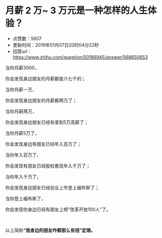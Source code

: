 # 月薪 2 万~ 3 万元是一种怎样的人生体验？
- 点赞数：5607
- 更新时间：2019年01月07日20时04分22秒
- 回答url：https://www.zhihu.com/question/50186945/answer/568650653
<body>
 <p data-pid="rM9c-Dgf">当你月薪3000，</p>
 <p data-pid="CSh_tmWL">你会发现身边朋友的月薪都是六七千的；</p>
 <p data-pid="YAeuUwik">当你月薪一万，</p>
 <p data-pid="X2kIGJdQ">你会发现身边朋友的月薪都两万了；</p>
 <p data-pid="cRfUfoVA">当你月薪两万，</p>
 <p data-pid="ieINbr6S">你会发现身边朋友已经有拿到5万高薪了；</p>
 <p data-pid="R3U987J4">当你月薪5万了，</p>
 <p data-pid="1afE0_jO">你会发现身边有朋友已经年入百万了；</p>
 <p data-pid="DahkaO8q">当你年入百万了，</p>
 <p data-pid="TJevfZmt">你会发现有朋友已经股权套现年入千万了；</p>
 <p data-pid="uHRQP4Ny">当你年入千万了，</p>
 <p data-pid="UMF13UX7">你会发现身边朋友已经创业上市登上福布斯了；</p>
 <p data-pid="dFuD7V3v">当你登上福布斯了，</p>
 <p data-pid="OkhV8v2z">你会发现你身边已经有朋友上榜“改革开放100人”了。</p>
 <p class="ztext-empty-paragraph"><br></p>
 <p data-pid="uyv8bxxB">以上简称<b>“我身边的朋友咋都那么有钱”定理。</b></p>
</body>